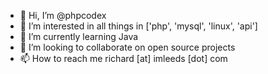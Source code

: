 - 👋 Hi, I’m @phpcodex
- 👀 I’m interested in all things in ['php', 'mysql', 'linux', 'api']
- 🌱 I’m currently learning Java
- 💞️ I’m looking to collaborate on open source projects
- 📫 How to reach me richard [at] imleeds [dot] com

<!---
phpcodex/phpcodex is a ✨ special ✨ repository because its `README.md` (this file) appears on your GitHub profile.
You can click the Preview link to take a look at your changes.
--->
